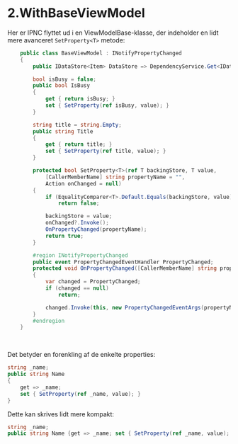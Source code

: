 # 2.WithBaseViewModel

Her er IPNC flyttet ud i en ViewModelBase-klasse, der indeholder en lidt mere avanceret `SetProperty<T>` metode:

```csharp
    public class BaseViewModel : INotifyPropertyChanged
    {
        public IDataStore<Item> DataStore => DependencyService.Get<IDataStore<Item>>();

        bool isBusy = false;
        public bool IsBusy
        {
            get { return isBusy; }
            set { SetProperty(ref isBusy, value); }
        }

        string title = string.Empty;
        public string Title
        {
            get { return title; }
            set { SetProperty(ref title, value); }
        }

        protected bool SetProperty<T>(ref T backingStore, T value,
            [CallerMemberName] string propertyName = "",
            Action onChanged = null)
        {
            if (EqualityComparer<T>.Default.Equals(backingStore, value))
                return false;

            backingStore = value;
            onChanged?.Invoke();
            OnPropertyChanged(propertyName);
            return true;
        }

        #region INotifyPropertyChanged
        public event PropertyChangedEventHandler PropertyChanged;
        protected void OnPropertyChanged([CallerMemberName] string propertyName = "")
        {
            var changed = PropertyChanged;
            if (changed == null)
                return;

            changed.Invoke(this, new PropertyChangedEventArgs(propertyName));
        }
        #endregion
    }
```

&nbsp;

Det betyder en forenkling af de enkelte properties:

```csharp
string _name;
public string Name
{
    get => _name;
    set { SetProperty(ref _name, value); }
}
```
Dette kan skrives lidt mere kompakt:
```csharp
string _name;
public string Name {get => _name; set { SetProperty(ref _name, value); }}
```